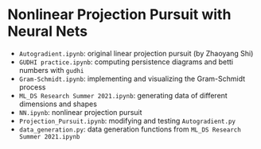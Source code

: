 # Nonlinear Projection Pursuit with Neural Nets
* `Autogradient.ipynb`: original linear projection pursuit (by Zhaoyang Shi)
* `GUDHI practice.ipynb`: computing persistence diagrams and betti numbers with `gudhi`
* `Gram-Schmidt.ipynb`: implementing and visualizing the Gram-Schmidt process
* `ML_DS Research Summer 2021.ipynb`: generating data of different dimensions and shapes
* `NN.ipynb`: nonlinear projection pursuit
* `Projection_Pursuit.ipynb`: modifying and testing `Autogradient.py`
* `data_generation.py`: data generation functions from `ML_DS Research Summer 2021.ipynb`
